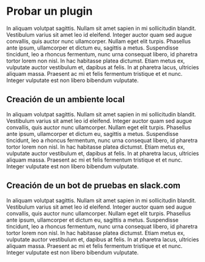 # Probar un plugin

In aliquam volutpat sagittis. Nullam sit amet sapien in mi sollicitudin blandit. Vestibulum varius sit amet leo id eleifend. Integer auctor quam sed augue convallis, quis auctor nunc ullamcorper. Nullam eget elit turpis. Phasellus ante ipsum, ullamcorper et dictum eu, sagittis a metus. Suspendisse tincidunt, leo a rhoncus fermentum, nunc urna consequat libero, id pharetra tortor lorem non nisl. In hac habitasse platea dictumst. Etiam metus ex, vulputate auctor vestibulum et, dapibus at felis. In at pharetra lacus, ultricies aliquam massa. Praesent ac mi et felis fermentum tristique et et nunc. Integer vulputate est non libero bibendum vulputate.

## Creación de un ambiente local

In aliquam volutpat sagittis. Nullam sit amet sapien in mi sollicitudin blandit. Vestibulum varius sit amet leo id eleifend. Integer auctor quam sed augue convallis, quis auctor nunc ullamcorper. Nullam eget elit turpis. Phasellus ante ipsum, ullamcorper et dictum eu, sagittis a metus. Suspendisse tincidunt, leo a rhoncus fermentum, nunc urna consequat libero, id pharetra tortor lorem non nisl. In hac habitasse platea dictumst. Etiam metus ex, vulputate auctor vestibulum et, dapibus at felis. In at pharetra lacus, ultricies aliquam massa. Praesent ac mi et felis fermentum tristique et et nunc. Integer vulputate est non libero bibendum vulputate.


## Creación de un bot de pruebas en slack.com

In aliquam volutpat sagittis. Nullam sit amet sapien in mi sollicitudin blandit. Vestibulum varius sit amet leo id eleifend. Integer auctor quam sed augue convallis, quis auctor nunc ullamcorper. Nullam eget elit turpis. Phasellus ante ipsum, ullamcorper et dictum eu, sagittis a metus. Suspendisse tincidunt, leo a rhoncus fermentum, nunc urna consequat libero, id pharetra tortor lorem non nisl. In hac habitasse platea dictumst. Etiam metus ex, vulputate auctor vestibulum et, dapibus at felis. In at pharetra lacus, ultricies aliquam massa. Praesent ac mi et felis fermentum tristique et et nunc. Integer vulputate est non libero bibendum vulputate.

